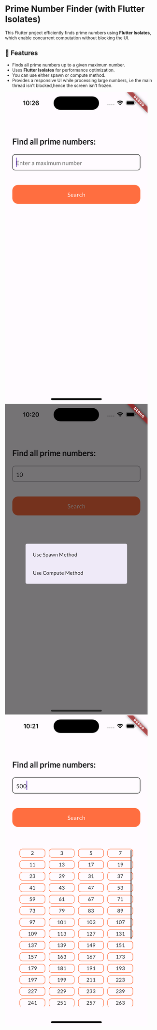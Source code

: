 # Prime Number Finder (with Flutter Isolates)

This Flutter project efficiently finds prime numbers using **Flutter Isolates**, which enable concurrent computation without blocking the UI.

## 🚀 Features
- Finds all prime numbers up to a given maximum number.
- Uses **Flutter Isolates** for performance optimization.
- You can use either spawn or compute method.
- Provides a responsive UI while processing large numbers, i.e the main thread isn't blocked,hence the screen isn't frozen.

![Home View](home_view.png)
![Isolate Options](dialog_option.png)
![Result View](result.png)
